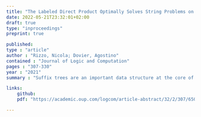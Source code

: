 ```yaml
---
title: "The Labeled Direct Product Optimally Solves String Problems on Graphs"
date: 2022-05-21T23:32:01+02:00
draft: true
type: "inproceedings"
preprint: true

published: 
type : "article"
author : "Rizzo, Nicola; Dovier, Agostino"
contained : "Journal of Logic and Computation"
pages : "307-330"
year : "2021"
summary : "Suffix trees are an important data structure at the core of optimal solutions to many fundamental string problems, such as exact pattern matching, longest common substring, matching statistics, and longest repeated substring. Recent lines of research focused on extending some of these problems to vertex-labeled graphs, although using ad-hoc approaches which in some cases do not generalize to all input graphs. In the absence of a ubiquitous tool like the suffix tree for labeled graphs, we introduce the labeled direct product of two graphs as a general tool for obtaining optimal algorithms: we obtain conceptually simpler algorithms for the quadratic problems of string matching (SMLG) and longest common substring (LCSP) in labeled graphs. Our algorithms are also more efficient, since they run in time linear in the size of the labeled product graph, which may be smaller than quadratic for some inputs, and their run-time is predictable, because the size of the labeled direct product graph can be precomputed efficiently. We also solve LCSP on graphs containing cycles, which was left as an open problem by Shimohira et al. in 2011. To show the power of the labeled product graph, we also apply it to solve the matching statistics (MSP) and the longest repeated string (LRSP) problems in labeled graphs. Moreover, we show that our (worst-case quadratic) algorithms are also optimal, conditioned on the Orthogonal Vectors Hypothesis. Finally, we complete the complexity picture around LRSP by studying it on undirected graphs."

links:
    github:
    pdf: "https://academic.oup.com/logcom/article-abstract/32/2/307/6509361"

---
```


